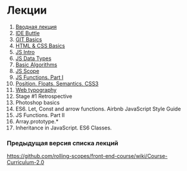 #  Лекции

1. [Вводная лекция](https://github.com/rolling-scopes-school/lectures/blob/master/lectures/intro.md) 
2. [IDE Buttle](https://github.com/rolling-scopes-school/lectures/blob/master/lectures/IDE-battle.md)
3. [GIT Basics](https://github.com/rolling-scopes-school/lectures/blob/master/lectures/git.md) 
4. [HTML & CSS Basics](https://github.com/rolling-scopes-school/lectures/blob/master/lectures/html-css-basics.md)
5. [JS Intro](https://github.com/rolling-scopes-school/lectures/blob/master/lectures/js-intro.md)
6. [JS Data Types](https://github.com/rolling-scopes-school/lectures/blob/master/lectures/js-data-types.md)
7. [Basic Algorithms](https://github.com/rolling-scopes-school/lectures/blob/master/lectures/basic-algorithms.md)
8. [JS Scope](https://github.com/rolling-scopes-school/lectures/blob/master/lectures/js-scope.md)
9. [JS Functions. Part I](https://github.com/rolling-scopes-school/lectures/blob/master/lectures/js-functions.md)
9. [Position. Floats. Semantics. CSS3](https://github.com/rolling-scopes-school/lectures/blob/master/lectures/position-floats-semantics-css3.md)
10. [Web typography](https://github.com/rolling-scopes-school/lectures/blob/master/lectures/web-typography.md)
11. Stage #1 Retrospective
12. Photoshop basics
13. ES6. Let, Const and arrow functions. Airbnb JavaScript Style Guide 
14. JS Functions. Part II
15. Array.prototype.*
16. Inheritance in JavaScript. ES6 Classes.


### Предыдущая версия списка лекций
https://github.com/rolling-scopes/front-end-course/wiki/Course-Curriculum-2.0

